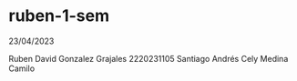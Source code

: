 # ruben-1-sem
23/04/2023

Ruben David Gonzalez Grajales 2220231105
Santiago Andrés Cely Medina
Camilo 